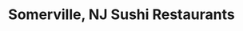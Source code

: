---
layout: city
title: Somerville, NJ Sushi Restaurants
permalink: /new-jersey/somerville/
stateAbbr: NJ
stateName: New Jersey
cityName: Somerville

---